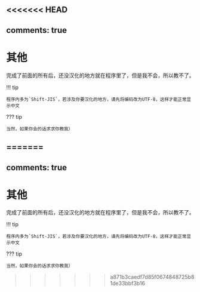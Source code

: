 <<<<<<< HEAD
---
comments: true
---

# 其他

完成了前面的所有后，还没汉化的地方就在程序里了，但是我不会，所以教不了。

!!! tip

    程序内多为`Shift-JIS`，若涉及你要汉化的地方，请先将编码改为UTF-8，这样才能正常显示中文

??? tip 

    当然，如果你会的话求求你教我）
=======
---
comments: true
---

# 其他

完成了前面的所有后，还没汉化的地方就在程序里了，但是我不会，所以教不了。

!!! tip

    程序内多为`Shift-JIS`，若涉及你要汉化的地方，请先将编码改为UTF-8，这样才能正常显示中文

??? tip 

    当然，如果你会的话求求你教我）
>>>>>>> a871b3caedf7d85f0674848725b81de33bbf3b16
